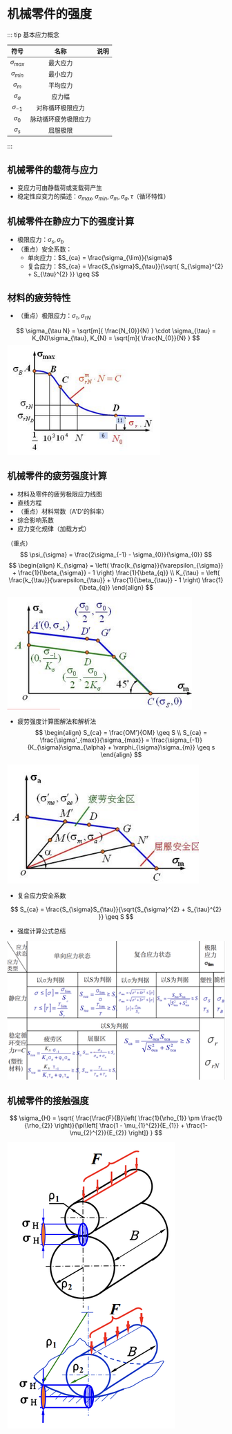 # 机械零件的强度

::: tip 基本应力概念

| 符号           | 名称                 | 说明 |
| :--------------: | :--------------------: | ---- |
| $\sigma_{max}$ | 最大应力             |      |
| $\sigma_{min}$ | 最小应力             |      |
| $\sigma_{m}$   | 平均应力             |      |
| $\sigma_{a}$   | 应力幅               |      |
| $\sigma_{-1}$  | 对称循环极限应力     |      |
| $\sigma_{0}$   | 脉动循环疲劳极限应力 |      |
| $\sigma_{s}$   | 屈服极限             |      |

:::

## 机械零件的载荷与应力

- 变应力可由静载荷或变载荷产生
- 稳定性应变力的描述：$\sigma_{max}, \sigma_{min}, \sigma_{m}, \sigma_{a}, \tau$（循环特性）

## 机械零件在静应力下的强度计算

- 极限应力：$\sigma_{s}, \sigma_{b}$
- （重点）安全系数：
	- 单向应力：$S_{ca} = \frac{\sigma_{\lim}}{\sigma}$
	- 复合应力：$S_{ca} = \frac{S_{\sigma}S_{\tau}}{\sqrt{ S_{\sigma}^{2} + S_{\tau}^{2} }} \geq S$
 
## 材料的疲劳特性

- （重点）极限应力：$\sigma_{\tau}, \sigma_{\tau N}$

$$
\sigma_{\tau N} = \sqrt[m]{ \frac{N_{0}}{N} } \cdot \sigma_{\tau} = K_{N}\sigma_{\tau}, K_{N} = \sqrt[m]{ \frac{N_{0}}{N} }
$$
![](_images/截屏2023-12-23%2017.54.48.png)

## 机械零件的疲劳强度计算

- 材料及零件的疲劳极限应力线图
- 直线方程
- （重点）材料常数（A'D'的斜率）
- 综合影响系数
- 应力变化规律（加载方式）

（重点）
$$
\psi_{\sigma} = \frac{2\sigma_{-1} - \sigma_{0}}{\sigma_{0}}
$$
$$
\begin{align}
K_{\sigma} = \left( \frac{k_{\sigma}}{\varepsilon_{\sigma}} + \frac{1}{\beta_{\sigma}} - 1 \right) \frac{1}{\beta_{q}} \\
K_{\tau} = \left( \frac{k_{\tau}}{\varepsilon_{\tau}} + \frac{1}{\beta_{\tau}} - 1 \right) \frac{1}{\beta_{q}}
\end{align}
$$

![](_images/截屏2023-12-23%2017.55.14.png)


- 疲劳强度计算图解法和解析法
$$
\begin{align}
S_{ca} = \frac{OM'}{OM} \geq S \\
S_{ca} = \frac{\sigma'_{max}}{\sigma_{max}} = \frac{\sigma_{-1}}{K_{\sigma}\sigma_{\alpha} + \varphi_{\sigma}\sigma_{m}} \geq s
\end{align}
$$

![](_images/截屏2023-12-23%2017.59.35.png)

- 复合应力安全系数

$$
S_{ca} = \frac{S_{\sigma}S_{\tau}}{\sqrt{S_{\sigma}^{2} + S_{\tau}^{2} }} \geq S
$$

- 强度计算公式总结

![](_images/截屏2023-12-23%2018.01.23.png)

## 机械零件的接触强度

$$
\sigma_{H} = \sqrt{ \frac{\frac{F}{B}\left( \frac{1}{\rho_{1}} \pm \frac{1}{\rho_{2}} \right)}{\pi\left[ \frac{1 - \mu_{1}^{2}}{E_{1}} + \frac{1-\mu_{2}^{2}}{E_{2}} \right]} }
$$

![](_images/截屏2023-12-23%2018.02.49.png)

